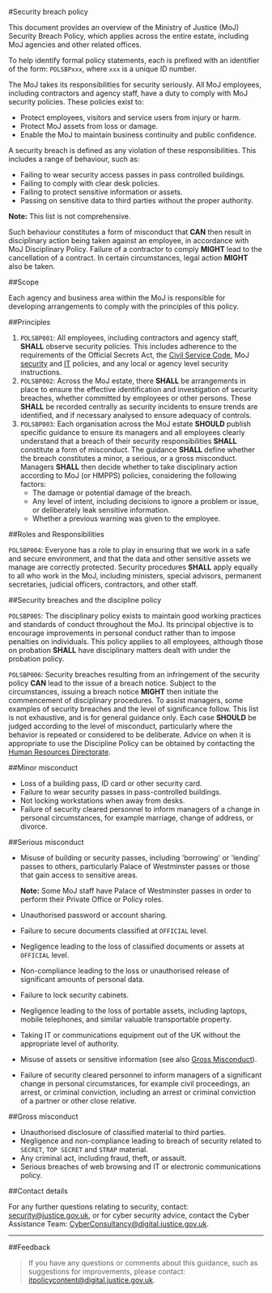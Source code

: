 #Security breach policy

This document provides an overview of the Ministry of Justice (MoJ) Security Breach Policy, which applies across the entire estate, including MoJ agencies and other related offices.

To help identify formal policy statements, each is prefixed with an identifier of the form: `POLSBPxxx`, where `xxx` is a unique ID number.

The MoJ takes its responsibilities for security seriously. All MoJ employees, including contractors and agency staff, have a duty to comply with MoJ security policies. These policies exist to:

* Protect employees, visitors and service users from injury or harm.
* Protect MoJ assets from loss or damage.
* Enable the MoJ to maintain business continuity and public confidence.

A security breach is defined as any violation of these responsibilities. This includes a range of behaviour, such as:

* Failing to wear security access passes in pass controlled buildings.
* Failing to comply with clear desk policies.
* Failing to protect sensitive information or assets.
* Passing on sensitive data to third parties without the proper authority.

**Note:** This list is not comprehensive.

Such behaviour constitutes a form of misconduct that **CAN** then result in disciplinary action being taken against an employee, in accordance with MoJ Disciplinary Policy. Failure of a contractor to comply **MIGHT** lead to the cancellation of a contract. In certain circumstances, legal action **MIGHT** also be taken.

##Scope

Each agency and business area within the MoJ is responsible for developing arrangements to comply with the principles of this policy.

##Principles

1.  `POLSBP001`: All employees, including contractors and agency staff, **SHALL** observe security policies. This includes adherence to the requirements of the Official Secrets Act, the [Civil Service Code](https://www.gov.uk/government/publications/civil-service-code/the-civil-service-code), MoJ [security](https://security-guidance.service.justice.gov.uk/) and [IT](https://security-guidance.service.justice.gov.uk/information-classification-handling-and-security-guide/) policies, and any local or agency level security instructions.
2.  `POLSBP002`: Across the MoJ estate, there **SHALL** be arrangements in place to ensure the effective identification and investigation of security breaches, whether committed by employees or other persons. These **SHALL** be recorded centrally as security incidents to ensure trends are identified, and if necessary analysed to ensure adequacy of controls.
3.  `POLSBP003`: Each organisation across the MoJ estate **SHOULD** publish specific guidance to ensure its managers and all employees clearly understand that a breach of their security responsibilities **SHALL** constitute a form of misconduct. The guidance **SHALL** define whether the breach constitutes a minor, a serious, or a gross misconduct. Managers **SHALL** then decide whether to take disciplinary action according to MoJ (or HMPPS) policies, considering the following factors:
    * The damage or potential damage of the breach.
    * Any level of intent, including decisions to ignore a problem or issue, or deliberately leak sensitive information.
    * Whether a previous warning was given to the employee.

##Roles and Responsibilities

`POLSBP004`: Everyone has a role to play in ensuring that we work in a safe and secure environment, and that the data and other sensitive assets we manage are correctly protected. Security procedures **SHALL** apply equally to all who work in the MoJ, including ministers, special advisors, permanent secretaries, judicial officers, contractors, and other staff.

##Security breaches and the discipline policy

`POLSBP005`: The disciplinary policy exists to maintain good working practices and standards of conduct throughout the MoJ. Its principal objective is to encourage improvements in personal conduct rather than to impose penalties on individuals. This policy applies to all employees, although those on probation **SHALL** have disciplinary matters dealt with under the probation policy.

`POLSBP006`: Security breaches resulting from an infringement of the security policy **CAN** lead to the issue of a breach notice. Subject to the circumstances, issuing a breach notice **MIGHT** then initiate the commencement of disciplinary procedures. To assist managers, some examples of security breaches and the level of significance follow. This list is not exhaustive, and is for general guidance only. Each case **SHOULD** be judged according to the level of misconduct, particularly where the behavior is repeated or considered to be deliberate. Advice on when it is appropriate to use the Discipline Policy can be obtained by contacting the [Human Resources Directorate](mailto:Moj-hr-enquiries@gov.sscl.com).

##Minor misconduct

* Loss of a building pass, ID card or other security card.
* Failure to wear security passes in pass-controlled buildings.
* Not locking workstations when away from desks.
* Failure of security cleared personnel to inform managers of a change in personal circumstances, for example marriage, change of address, or divorce.

##Serious misconduct

* Misuse of building or security passes, including 'borrowing' or 'lending' passes to others, particularly Palace of Westminster passes or those that gain access to sensitive areas.

    **Note:** Some MoJ staff have Palace of Westminster passes in order to perform their Private Office or Policy roles.

* Unauthorised password or account sharing.
* Failure to secure documents classified at `OFFICIAL` level.
* Negligence leading to the loss of classified documents or assets at `OFFICIAL` level.
* Non-compliance leading to the loss or unauthorised release of significant amounts of personal data.
* Failure to lock security cabinets.
* Negligence leading to the loss of portable assets, including laptops, mobile telephones, and similar valuable transportable property.
* Taking IT or communications equipment out of the UK without the appropriate level of authority.
* Misuse of assets or sensitive information (see also [Gross Misconduct](#gross-misconduct)).
* Failure of security cleared personnel to inform managers of a significant change in personal circumstances, for example civil proceedings, an arrest, or criminal conviction, including an arrest or criminal conviction of a partner or other close relative.

##Gross misconduct

* Unauthorised disclosure of classified material to third parties.
* Negligence and non-compliance leading to breach of security related to `SECRET`, `TOP SECRET` and `STRAP` material.
* Any criminal act, including fraud, theft, or assault.
* Serious breaches of web browsing and IT or electronic communications policy.

##Contact details

For any further questions relating to security, contact: [security@justice.gov.uk](mailto:security@justice.gov.uk), or for cyber security advice, contact the Cyber Assistance Team: [CyberConsultancy@digital.justice.gov.uk](mailto:CyberConsultancy@digital.justice.gov.uk).

---

##Feedback

> If you have any questions or comments about this guidance, such as suggestions for improvements, please contact: [itpolicycontent@digital.justice.gov.uk](mailto:itpolicycontent@digital.justice.gov.uk).

